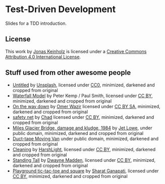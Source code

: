# Test-Driven Development

Slides for a TDD introduction.

## License

This work by [Jonas Keinholz](http://keinholz.com) is licensed under a [Creative Commons Attribution 4.0 International License](http://creativecommons.org/licenses/by-sa/4.0/).

## Stuff used from other awesome people

* [Untitled](https://pixabay.com/en/waterfalls-river-stream-water-691917/)
  by [Unsplash](https://pixabay.com/en/users/Unsplash-242387/),
  licensed under [CC0](https://creativecommons.org/publicdomain/zero/1.0/),
  minimized, darkened and cropped from original
* [Waterfall Model](https://commons.wikimedia.org/wiki/File:Waterfall_model.svg)
  by Peter Kemp / Paul Smith,
  licensed under [CC BY](https://creativecommons.org/licenses/by/3.0/deed.en),
  minimized, darkened and cropped from original
* [On the way down](https://www.flickr.com/photos/thewazir/3139997483/)
  by [Omer Wazir](https://www.flickr.com/photos/thewazir/)
  licensed under [CC BY SA](https://creativecommons.org/licenses/by-sa/2.0/),
  minimized, darkened and cropped from original
* [safety net](https://www.flickr.com/photos/iamchadhearmesnore/3629410556/)
  by [Chad](https://www.flickr.com/photos/iamchadhearmesnore/)
  licensed under [CC BY](https://creativecommons.org/licenses/by/2.0/),
  minimized, darkened and cropped from original
* [Miles Glacier Bridge, damage and kludge, 1984](https://commons.wikimedia.org/wiki/File:Miles_Glacier_Bridge,_damage_and_kludge,_1984.jpg)
  by [Jet Lowe](https://en.wikipedia.org/wiki/Jet_Lowe),
  under public domain,
  minimized, darkened and cropped from original
* [Duct-tape Moving Van](https://commons.wikimedia.org/wiki/File:Duct-tape_Moving_Van.jpg)
  under public domain,
  minimized, darkened and cropped from original
* [Cleaning](https://www.flickr.com/photos/harshlight/4695666428/)
  by [HarshLight](https://www.flickr.com/photos/harshlight/),
  licensed under [CC BY](https://creativecommons.org/licenses/by/2.0/),
  minimized, darkened and cropped from original
* [Standing Tall](https://www.flickr.com/photos/dj-dwayne/5864952601/)
  by [Dwayne Madden](https://www.flickr.com/photos/dj-dwayne/),
  licensed under [CC BY](https://creativecommons.org/licenses/by/2.0/),
  minimized, darkened and cropped from original
* [Playground tic-tac-toe and square](https://www.flickr.com/photos/frozenchipmunk/178078911/)
  by [Sharat Ganapati](https://www.flickr.com/photos/frozenchipmunk/),
  licensed under [CC BY](https://creativecommons.org/licenses/by/2.0/),
  minimized, darkened and cropped from original
